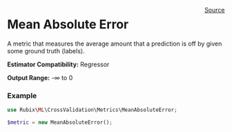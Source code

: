 <span style="float:right;"><a href="https://github.com/RubixML/RubixML/blob/master/src/CrossValidation/Metrics/MeanAbsoluteError.php">Source</a></span>

# Mean Absolute Error
A metric that measures the average amount that a prediction is off by given some ground truth (labels).

**Estimator Compatibility:** Regressor

**Output Range:** -∞ to 0

### Example
```php
use Rubix\ML\CrossValidation\Metrics\MeanAbsoluteError;

$metric = new MeanAbsoluteError();
```